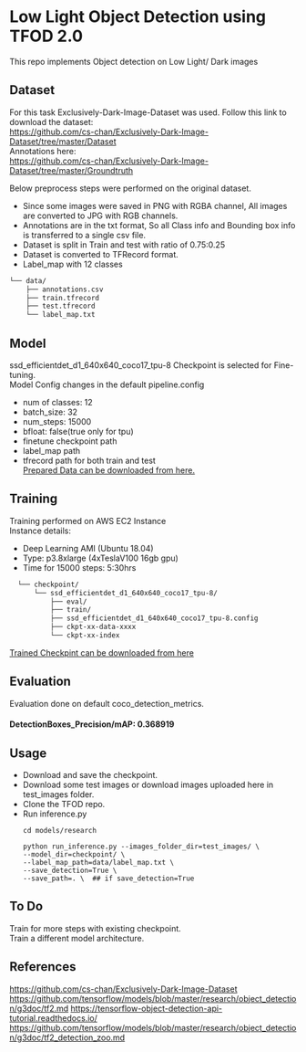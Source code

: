 # Low Light Object Detection using TFOD 2.0
This repo implements Object detection on Low Light/ Dark images
## Dataset
For this task Exclusively-Dark-Image-Dataset was used.
Follow this link to download the dataset:  
https://github.com/cs-chan/Exclusively-Dark-Image-Dataset/tree/master/Dataset  
Annotations here:  
https://github.com/cs-chan/Exclusively-Dark-Image-Dataset/tree/master/Groundtruth

Below preprocess steps were performed on the original dataset.
- Since some images were saved in PNG with RGBA channel, All images are converted to JPG with RGB channels.
- Annotations are in the txt format, So all Class info and Bounding box info is transferred to a single csv file.
- Dataset is split in Train and test with ratio of 0.75:0.25
- Dataset is converted to TFRecord format.
- Label_map with 12 classes 
```bash
└── data/  
    ├── annotations.csv  
    ├── train.tfrecord  
    ├── test.tfrecord  
    └── label_map.txt  
```
## Model
ssd_efficientdet_d1_640x640_coco17_tpu-8 Checkpoint is selected for Fine-tuning.  
Model Config changes in the default pipeline.config  
- num of classes: 12
- batch_size: 32
- num_steps: 15000
- bfloat: false(true only for tpu)
- finetune checkpoint path
- label_map path
- tfrecord path for both train and test  
[Prepared Data can be downloaded from here.](https://drive.google.com/file/d/1bYcrm5rWjhUpmJqY4zLdkTiVlqKign2m/view?usp=sharing)

## Training

Training performed on AWS EC2 Instance  
Instance details:  
- Deep Learning AMI (Ubuntu 18.04)  
- Type: p3.8xlarge (4xTeslaV100 16gb gpu)  
- Time for 15000 steps: 5:30hrs  
```bash
  └── checkpoint/  
      └── ssd_efficientdet_d1_640x640_coco17_tpu-8/  
          ├── eval/  
          ├── train/  
          ├── ssd_efficientdet_d1_640x640_coco17_tpu-8.config  
          ├── ckpt-xx-data-xxxx  
          └── ckpt-xx-index  
```
[Trained Checkpint can be downloaded from here](https://drive.google.com/file/d/1rNA6U2sYpP4peDc4DYedHBdlWD4mYYBz/view?usp=sharing)
## Evaluation

Evaluation done on default coco_detection_metrics.  

#### **DetectionBoxes_Precision/mAP: 0.368919**  

## Usage
* Download and save the checkpoint.
* Download some test images or download images uploaded here in test_images folder.
* Clone the TFOD repo.
* Run inference.py
    ```
    cd models/research
    
    python run_inference.py --images_folder_dir=test_images/ \
    --model_dir=checkpoint/ \
    --label_map_path=data/label_map.txt \
    --save_detection=True \
    --save_path=. \  ## if save_detection=True
    ```
## To Do
Train for more steps with existing checkpoint.  
Train a different model architecture.  

## References
https://github.com/cs-chan/Exclusively-Dark-Image-Dataset  
https://github.com/tensorflow/models/blob/master/research/object_detection/g3doc/tf2.md
https://tensorflow-object-detection-api-tutorial.readthedocs.io/
https://github.com/tensorflow/models/blob/master/research/object_detection/g3doc/tf2_detection_zoo.md  

